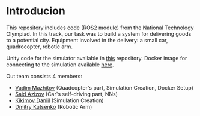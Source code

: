 # Introducion

This repository includes code (ROS2 module) from the National Technology Olympiad. 
In this track, our task was to build a system for delivering goods to a potential city. 
Equipment involved in the delivery: a small car, quadrocopter, robotic arm.

Unity code for the simulator available in [this](https://github.com/vadim-rm/NagibCarSimulator) repository. 
Docker image for connecting to the simulation available [here](https://github.com/vadim-rm/CarSimDocker).

Out team consists 4 members:
  * [Vadim Mazhitov](https://github.com/vadim-rm) (Quadcopter's part, Simulation Creation, Docker Setup)
  * [Said Azizov](https://github.com/proton-bit) (Car's self-driving part, NNs) 
  * [Kikimov Daniil](https://github.com/katsushooter) (Simulation Creation)
  * [Dmitry Kutsenko](https://github.com/kdimon15) (Robotic Arm)
